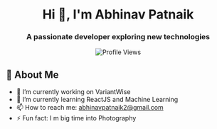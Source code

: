 <h1 align="center">Hi 👋, I'm Abhinav Patnaik</h1>
<h3 align="center">A passionate developer exploring new technologies</h3>

<p align="center">
  <img src="https://komarev.com/ghpvc/?username=AbhiPat2&label=Profile%20Views&color=0e75b6&style=flat" alt="Profile Views" />
</p>

## 🚀 About Me
- 🔭 I’m currently working on VariantWise
- 🌱 I’m currently learning ReactJS and Machine Learning
- 📫 How to reach me: abhinavpatnaik2@gmail.com
- ⚡ Fun fact: I m big time into Photography

